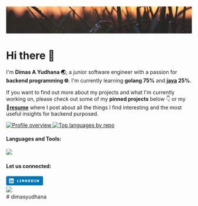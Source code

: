 ![Header of Tokyo with a blue tint](./img/header.jpg)

# Hi there 👋

I'm **Dimas A Yudhana 🌏**, a junior software engineer with a passion for **backend programming 🌐**. I'm currently learning **golang 75%** and **[java](https://github.com/orgs/java-thread-7/repositories) 25%**.

If you want to find out more about my projects and what I'm currently working on, please check out some of my **pinned projects** below 👇 or my **🔗[resume](https://docs.google.com/document/d/1Fj_Ss0WwAu4MfPMF_td3mCUdKIQ8gLec/edit?usp=sharing&ouid=105301146773314503984&rtpof=true&sd=true)** where I post about all the things I find interesting and the most useful insights for backend purposed.

<a display="inline" target="_blank" href="http://github-profile-summary-cards.vercel.app/api/cards/profile-details?username=dimasyudhana&theme=github">
    <img alt="Profile overview" src="http://github-profile-summary-cards.vercel.app/api/cards/profile-details?username=dimasyudhana&theme=github" height="160">
</a>

<a display="inline" target="_blank" href="http://github-profile-summary-cards.vercel.app/api/cards/repos-per-language?username=dimasyudhana&theme=github">
    <img alt="Top languages by repo" src="http://github-profile-summary-cards.vercel.app/api/cards/repos-per-language?username=dimasyudhana&theme=github" height="160">
</a>

<div align="left">
  <h4 align="left">Languages and Tools: </h4>
  <p>
    <a href="https://skillicons.dev">
      <img src="https://skillicons.dev/icons?i=linux,docker,git,github,go,mysql,postgres,redis,postman,gcp,stackoverflow">
    </a>
  </p>
</div>

<div>
  <h4 align="left">Let us connected:</h4>
    <a href=https://www.linkedin.com/in/dimas-a-yudhana-820008251><img height="25" width="100" title="linkedin.com/in/dimas-a-yudhana-820008251" src="./img/linkedin.png"></a>
</div>

<div>
  <img src="https://camo.githubusercontent.com/b867e04377eea646939445ce4e0565253428256abc39c6d32d7b67aab3160d18/68747470733a2f2f63617073756c652d72656e6465722e76657263656c2e6170702f6170693f747970653d776176696e6726636f6c6f723d6772616469656e74266865696768743d3130302673656374696f6e3d666f6f746572" theme="tokyonight">
</div>
# dimasyudhana
